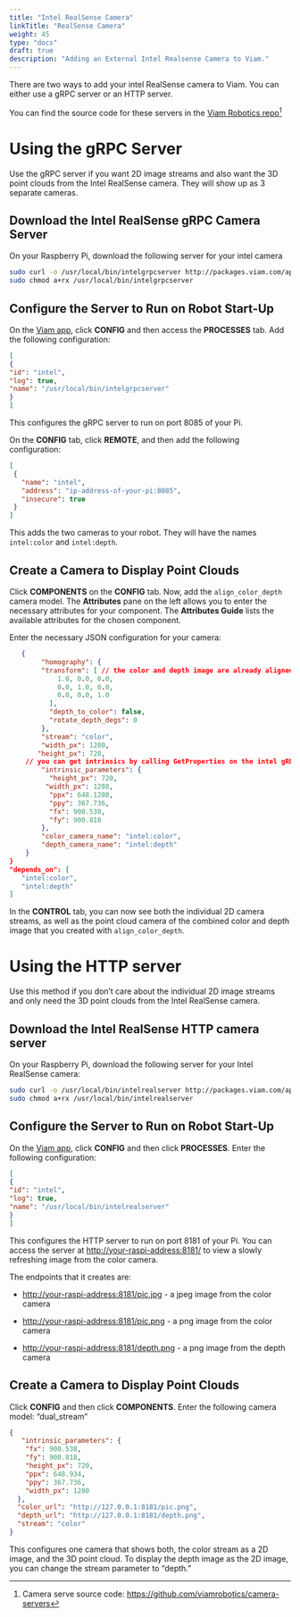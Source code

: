 ```yaml
---
title: "Intel RealSense Camera"
linkTitle: "RealSense Camera"
weight: 45
type: "docs"
draft: true
description: "Adding an External Intel Realsense Camera to Viam."
---
```

There are two ways to add your intel RealSense camera to Viam. You can either use a gRPC server or an HTTP server. 

You can find the source code for these servers in the <a href="https://github.com/viamrobotics/camera-servers" target="_blank">Viam Robotics repo</a>[^camserve]

[^camserve]:Camera serve source code:  <a href="https://github.com/viamrobotics/camera-servers" target="_blank">ht<span></span>tps://github.com/viamrobotics/camera-servers</a>

# Using the gRPC Server

Use the gRPC server if you want 2D image streams and also want the 3D point clouds from the Intel RealSense camera. They will show up as 3 separate cameras.

## Download the Intel RealSense gRPC Camera Server

On your Raspberry Pi, download the following server for your intel camera

``` bash
sudo curl -o /usr/local/bin/intelgrpcserver http://packages.viam.com/apps/camera-servers/intelrealgrpcserver-latest-aarch64.AppImage 
sudo chmod a+rx /usr/local/bin/intelgrpcserver
```

## Configure the Server to Run on Robot Start-Up

On the [Viam app](https://app.viam.com), click **CONFIG** and then access the **PROCESSES** tab. Add the following configuration:

``` json
[ 
{ 
"id": "intel", 
"log": true, 
"name": "/usr/local/bin/intelgrpcserver" 
} 
]
```

This configures the gRPC server to run on port 8085 of your Pi.

On the **CONFIG** tab, click **REMOTE**, and then add the following configuration:


``` json
[
 {
   "name": "intel",
   "address": "ip-address-of-your-pi:8085",
   "insecure": true
 }
]
```

This adds the two cameras to your robot. They will have the names `intel:color` and `intel:depth`.

## Create a Camera to Display Point Clouds

Click **COMPONENTS** on the **CONFIG** tab. Now, add the `align_color_depth` camera model.
The **Attributes** pane on the left allows you to enter the necessary attributes for your component.
The **Attributes Guide** lists the available attributes for the chosen component.

Enter the necessary JSON configuration for your camera:

``` json
   {
    	"homography": {
      	"transform": [ // the color and depth image are already aligned
            1.0, 0.0, 0.0,
            0.0, 1.0, 0.0,
            0.0, 0.0, 1.0
      	  ],
      	  "depth_to_color": false,
      	  "rotate_depth_degs": 0
    	},
    	"stream": "color",
    	"width_px": 1280,
       "height_px": 720,
	// you can get intrinsics by calling GetProperties on the intel gRPC camera server, too
    	"intrinsic_parameters": { 
      	  "height_px": 720,
         "width_px": 1280,
      	  "ppx": 648.1280,
      	  "ppy": 367.736,
      	  "fx": 900.538,
      	  "fy": 900.818
    	},
    	"color_camera_name": "intel:color",
    	"depth_camera_name": "intel:depth"
  	}
}
"depends_on": [
   "intel:color",
   "intel:depth"
]
```

In the **CONTROL** tab, you can now see both the individual 2D camera streams, as well as the point cloud camera of the combined color and depth image that you created with `align_color_depth`.

# Using the HTTP server

Use this method if you don’t care about the individual 2D image streams and only need the 3D point clouds from the Intel RealSense camera.

## Download the Intel RealSense HTTP camera server

On your Raspberry Pi, download the following server for your Intel RealSense camera:

``` bash
sudo curl -o /usr/local/bin/intelrealserver http://packages.viam.com/apps/camera-servers/intelrealserver-latest-aarch64.AppImage 
sudo chmod a+rx /usr/local/bin/intelrealserver
```

## Configure the Server to Run on Robot Start-Up

On the [Viam app](https://app.viam.com), click **CONFIG** and then click **PROCESSES**.
Enter the following configuration:

``` json
[ 
{ 
"id": "intel", 
"log": true, 
"name": "/usr/local/bin/intelrealserver" 
} 
]
```

This configures the HTTP server to run on port 8181 of your Pi. You can access the server at [http://your-raspi-address:8181/](http://your-raspi-address:8181/) to view a slowly refreshing image from the color camera.

The endpoints that it creates are:

* [http://your-raspi-address:8181/pic.jpg](http://your-raspi-address:8181/pic.jpg) - a jpeg image from the color camera

* [http://your-raspi-address:8181/pic.png](http://your-raspi-address:8181/pic.png) - a png image from the color camera

* [http://your-raspi-address:8181/depth.png](http://your-raspi-address:8181/depth.png) - a png image from the depth camera

## Create a Camera to Display Point Clouds

Click **CONFIG** and then click **COMPONENTS**.
Enter the following camera model:  “dual_stream”

``` json
{  
   "intrinsic_parameters": {
    "fx": 900.538,
    "fy": 900.818,
    "height_px": 720,
    "ppx": 648.934,
    "ppy": 367.736,
    "width_px": 1280
  },
  "color_url": "http://127.0.0.1:8181/pic.png",
  "depth_url": "http://127.0.0.1:8181/depth.png",
  "stream": "color"
}
```

This configures one camera that shows both, the color stream as a 2D image, and the 3D point cloud.
To display the depth image as the 2D image, you can change the stream parameter to “depth.”
